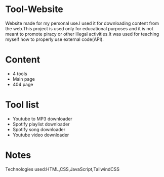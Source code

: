 ﻿# Tool-Website

Website made for my personal use.I used it for downloading content from the web.This project is used only for educational purposes and it is not meant to promote piracy or other illegal activities.It was used for teaching myself how to properly use external code(API).

# Content

- 4 tools
- Main page
- 404 page

# Tool list

- Youtube to MP3 downloader
- Spotify playlist downloader
- Spotify song downloader
- Youtube video downloader

# Notes

Technologies used:HTML,CSS,JavaScript,TailwindCSS
